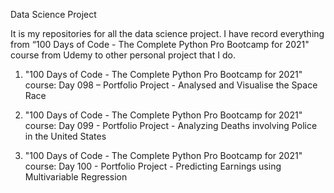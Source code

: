 Data Science Project

It is my repositories for all the data science project. I have record everything from “100 Days of Code - The Complete Python Pro Bootcamp for 2021" course from Udemy to other personal project that I do. 

1.	"100 Days of Code - The Complete Python Pro Bootcamp for 2021" course: Day 098 – Portfolio Project - Analysed and Visualise the Space Race

2.	"100 Days of Code - The Complete Python Pro Bootcamp for 2021" course: Day 099 - Portfolio Project - Analyzing Deaths involving Police in the United States

3.	"100 Days of Code - The Complete Python Pro Bootcamp for 2021" course: Day 100 - Portfolio Project - Predicting Earnings using Multivariable Regression
